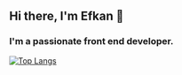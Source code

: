 ## Hi there, I'm Efkan 👋

### I'm a passionate front end developer.

[![Top Langs](https://github-readme-stats.vercel.app/api/top-langs/?username=efkann)](https://github.com/anuraghazra/github-readme-stats)

<!--
**efkann/efkann** is a ✨ _special_ ✨ repository because its `README.md` (this file) appears on your GitHub profile.

Here are some ideas to get you started:

- 🔭 I’m currently working on ...
- 🌱 I’m currently learning ...
- 👯 I’m looking to collaborate on ...
- 🤔 I’m looking for help with ...
- 💬 Ask me about ...
- 📫 How to reach me: ...
- 😄 Pronouns: ...
- ⚡ Fun fact: ...
-->
